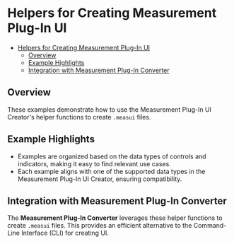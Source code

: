 # Helpers for Creating Measurement Plug-In UI

- [Helpers for Creating Measurement Plug-In UI](#helpers-for-creating-measurement-plug-in-ui)
  - [Overview](#overview)
  - [Example Highlights](#example-highlights)
  - [Integration with Measurement Plug-In Converter](#integration-with-measurement-plug-in-converter)

## Overview

These examples demonstrate how to use the Measurement Plug-In UI Creator's helper functions to create `.measui` files.

## Example Highlights

- Examples are organized based on the data types of controls and indicators, making it easy to find relevant use cases.
- Each example aligns with one of the supported data types in the Measurement Plug-In UI Creator, ensuring compatibility.

## Integration with Measurement Plug-In Converter

The **Measurement Plug-In Converter** leverages these helper functions to create `.measui` files. This provides an efficient alternative to the Command-Line Interface (CLI) for creating UI.
